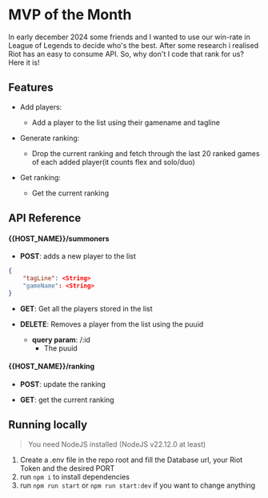 # MVP of the Month

In early december 2024 some friends and I wanted to use our win-rate in League of Legends to decide who's the best. After some research i realised Riot has an easy to consume API. So, why don't I code that rank for us?
Here it is!


## Features

- Add players:
  - Add a player to the list using their gamename and tagline

- Generate ranking:
  - Drop the current ranking and fetch through the last 20 ranked games of each added player(it counts flex and solo/duo)

- Get ranking:
  - Get the current ranking

## API Reference

#### {{HOST_NAME}}/summoners

- **POST**: adds a new player to the list
```json
{
    "tagLine": <String>
    "gameName": <String>
}
```

- **GET**: Get all the players stored in the list

- **DELETE**: Removes a player from the list using the puuid
  - **query param**: /:id
    - The puuid

#### {{HOST_NAME}}/ranking

- **POST**: update the ranking

- **GET**: get the current ranking

## Running locally
> You need NodeJS installed (NodeJS v22.12.0 at least)
1. Create a .env file in the repo root and fill the Database url, your Riot Token and the desired PORT
2. run ```npm i``` to install dependencies
3. run ```npm run start``` or ```npm run start:dev``` if you want to change anything